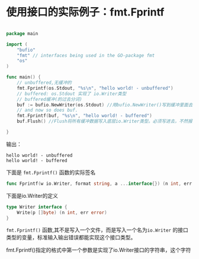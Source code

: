 # 使用接口的实际例子：fmt.Fprintf

```go

package main

import (
	"bufio"
	"fmt" // interfaces being used in the GO-package fmt
	"os"
)

func main() {
	// unbuffered,无缓冲的
	fmt.Fprintf(os.Stdout, "%s\n", "hello world! - unbuffered")
	// buffered: os.Stdout 实现了 io.Writer类型
	// buffered缓冲(的过去分词)
	buf := bufio.NewWriter(os.Stdout) //用bufio.NewWriter()写到缓冲里面去。
	// and now so does buf.
	fmt.Fprintf(buf, "%s\n", "hello world! - buffered")
	buf.Flush() //Flush将所有缓冲数据写入底层io.Writer类型。必须写进去，不然报错。

}

```

输出：

```
hello world! - unbuffered
hello world! - buffered
```

下面是 `fmt.Fprintf()` 函数的实际签名

```go
func Fprintf(w io.Writer, format string, a ...interface{}) (n int, err error)
```

下面是io.Writer的定义
```go
type Writer interface {
	Write(p []byte) (n int, err error)
}
```

 `fmt.Fprintf()` 函数,其不是写入一个文件，而是写入一个名为`io.Writer` 的接口类型的变量，标准输入输出错误都能实现这个接口类型。

fmt.Fprintf()指定的格式中第一个参数是实现了io.Writer接口的字符串，这个字符串可以是一个文件，管道，网络连接，通道等等。

io.Writer这个接口由一个Write方法组成，
bufio.Writer 实现了 Write 方法，所以可以作为Write方法的接收器。
```go
func (b *Writer) Write(p []byte) (nn int, err error)
```


它还有一个工厂函数：传给它一个 `io.Writer` 类型的参数，它会返回一个带缓冲的 `bufio.Writer` 类型的 `io.Writer`:

```go
func NewWriter(wr io.Writer) (b *Writer)
```

其适合任何形式的缓冲写入。

在缓冲写入的最后千万不要忘了使用 `Flush()`，否则最后的输出不会被写入。




在 15.2-15.8 章节，我们将使用 `fmt.Fprint` 函数向 `http.ResponseWriter` 写入，其同样实现了 io.Writer 接口。



**练习 12.7**：[remove_3till5char.go](app://obsidian.md/exercises/chapter_12/remove_3till5char.go)

下面的代码有一个输入文件 `goprogram`，然后以每一行为单位读取，从读取的当前行中截取第 3 到第 5 的字节写入另一个文件。然而当你运行这个程序，输出的文件却是个空文件。找出程序逻辑中的 bug，修正它并测试。



```go
package main

import (
	"bufio"
	"fmt"
	"os"
	"io"
)

func main() {
	inputFile, _ := os.Open("goprogram")
	outputFile, _ := os.OpenFile("goprogramT", os.O_WRONLY|os.O_CREATE, 0666)
	defer inputFile.Close()
	defer outputFile.Close()
	inputReader := bufio.NewReader(inputFile)
	outputWriter := bufio.NewWriter(outputFile)
	for {
		inputString, _, readerError := inputReader.ReadLine()
		if readerError == io.EOF {
			fmt.Println("EOF")
			return
		}
		outputString := string(inputString[2:5]) + "\r\n"
		_, err := outputWriter.WriteString(outputString)
		if err != nil {
			fmt.Println(err)
			return
		}
	}
	fmt.Println("Conversion done")
}
```



文件结构为
bufreadfile
 ├─goprogram.txt
 ├─bufread.go

所以把os.Open改成具体的文件（包括路径的那种）
`inputFile, _ := os.Open("bufreadfile/goprogram.txt")`

修改结果就是少了输出文件的句柄.Flush()，此处为outputWriter.Flush() ，这可以用来把缓冲区的内容完全写入文件。

```go
package main  
  
import (  
   "bufio"  
 "fmt" "os")  
  
func main() {  
   inputFile, _ := os.Open("bufreadfile/goprogram.txt")  
   outputFile, _ := os.OpenFile("goprogramT.txt", os.O_WRONLY|os.O_CREATE, 0666)  
  
   defer inputFile.Close()  
   defer outputFile.Close()  
   inputReader := bufio.NewReader(inputFile)  
   outputWriter := bufio.NewWriter(outputFile)  
   for {  
      inputString, readerError := inputReader.ReadString('\n')  
  
      outputWriter.Flush() //把缓冲区的内容完全写入文件  
  
 if readerError != nil { //一开始猜测是因为EOF这个检查错误的机制，就是拷贝不出最后一行的东西。换成nil检测机制一样有问题。  
 fmt.Println("EOF")  
         return  
 }  
      //outputString := string(inputString[:]) + "\r\n" //是用切片写入输出文件的问题，切片左开右闭，最后一项就读不出来。  
 outputString := string(inputString) + "\r\n" //直接读的话，就会进入循环，一行内容疯狂历遍。  
 //结论是直接用[[go-59-GO高级编程-123-读写数据3-文件拷贝]]里的io包怼上去。  
 _, err := outputWriter.WriteString(outputString)  
      if err != nil {  
         fmt.Println(err)  
         return  
 }  
  
   }  
   fmt.Println("Conversion done")  
}
```
结论是直接用[[go-59-GO高级编程-123-读写数据3-文件拷贝-io.copy粗读]]里的io包怼上去。  

```go
	n, e := io.Copy(file2, file1) //将file1拷贝到file2
	if e != nil {
		fmt.Println(e)
	} else {
		fmt.Println("拷贝成功。。。，拷贝字节数：", n)
	}
	
}
```


